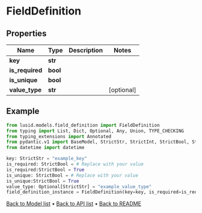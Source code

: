 # FieldDefinition

## Properties
Name | Type | Description | Notes
------------ | ------------- | ------------- | -------------
**key** | **str** |  | 
**is_required** | **bool** |  | 
**is_unique** | **bool** |  | 
**value_type** | **str** |  | [optional] 
## Example

```python
from lusid.models.field_definition import FieldDefinition
from typing import List, Dict, Optional, Any, Union, TYPE_CHECKING
from typing_extensions import Annotated
from pydantic.v1 import BaseModel, StrictStr, StrictInt, StrictBool, StrictFloat, StrictBytes, Field, validator, ValidationError, conlist, constr
from datetime import datetime

key: StrictStr = "example_key"
is_required: StrictBool = # Replace with your value
is_required:StrictBool = True
is_unique: StrictBool = # Replace with your value
is_unique:StrictBool = True
value_type: Optional[StrictStr] = "example_value_type"
field_definition_instance = FieldDefinition(key=key, is_required=is_required, is_unique=is_unique, value_type=value_type)

```

[Back to Model list](../README.md#documentation-for-models) &#8226; [Back to API list](../README.md#documentation-for-api-endpoints) &#8226; [Back to README](../README.md)

